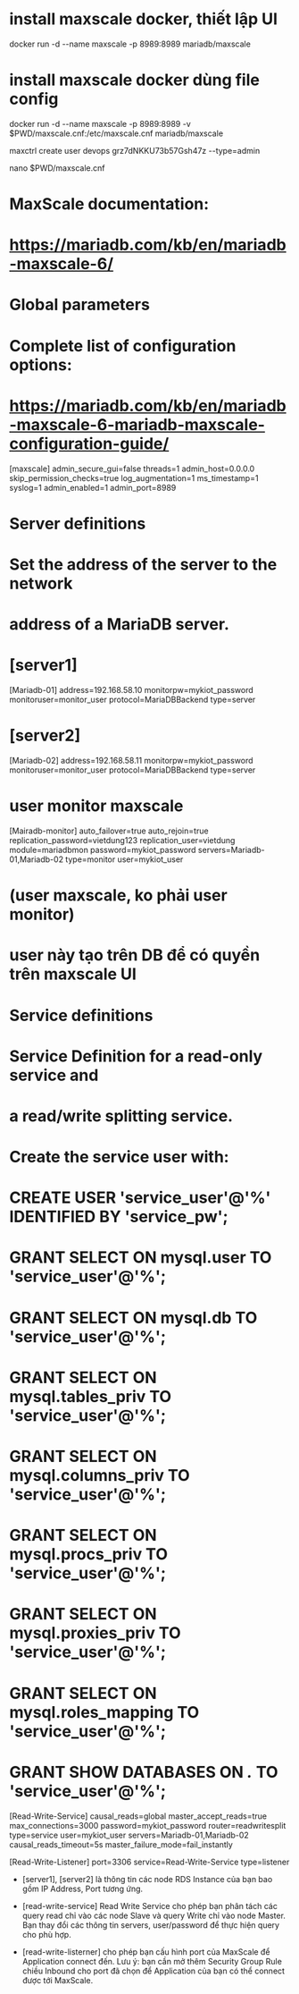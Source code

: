 # install maxscale docker, thiết lập UI
docker run -d  --name maxscale    -p 8989:8989    mariadb/maxscale


# install maxscale docker dùng file config 

docker run -d  --name maxscale    -p 8989:8989  -v $PWD/maxscale.cnf:/etc/maxscale.cnf  mariadb/maxscale


maxctrl create user devops grz7dNKKU73b57Gsh47z --type=admin

nano $PWD/maxscale.cnf

# MaxScale documentation:
# https://mariadb.com/kb/en/mariadb-maxscale-6/

# Global parameters
#
# Complete list of configuration options:
# https://mariadb.com/kb/en/mariadb-maxscale-6-mariadb-maxscale-configuration-guide/

[maxscale]
admin_secure_gui=false
threads=1
admin_host=0.0.0.0
skip_permission_checks=true
log_augmentation=1
ms_timestamp=1
syslog=1
admin_enabled=1
admin_port=8989

# Server definitions
#
# Set the address of the server to the network
# address of a MariaDB server.
#

# [server1]
[Mariadb-01]
address=192.168.58.10
monitorpw=mykiot_password
monitoruser=monitor_user
protocol=MariaDBBackend
type=server

# [server2]
[Mariadb-02]
address=192.168.58.11
monitorpw=mykiot_password
monitoruser=monitor_user
protocol=MariaDBBackend
type=server
# user monitor maxscale


[Mairadb-monitor]
auto_failover=true
auto_rejoin=true
replication_password=vietdung123
replication_user=vietdung
module=mariadbmon
password=mykiot_password
servers=Mariadb-01,Mariadb-02
type=monitor
user=mykiot_user 
# (user maxscale, ko phải user monitor)

# user này tạo trên DB để có quyền trên maxscale UI

# Service definitions
#
# Service Definition for a read-only service and
# a read/write splitting service.
#
# Create the service user with:
#
#  CREATE USER 'service_user'@'%' IDENTIFIED BY 'service_pw';
#  GRANT SELECT ON mysql.user TO 'service_user'@'%';
#  GRANT SELECT ON mysql.db TO 'service_user'@'%';
#  GRANT SELECT ON mysql.tables_priv TO 'service_user'@'%';
#  GRANT SELECT ON mysql.columns_priv TO 'service_user'@'%';
#  GRANT SELECT ON mysql.procs_priv TO 'service_user'@'%';
#  GRANT SELECT ON mysql.proxies_priv TO 'service_user'@'%';
#  GRANT SELECT ON mysql.roles_mapping TO 'service_user'@'%';
#  GRANT SHOW DATABASES ON *.* TO 'service_user'@'%';

[Read-Write-Service]
causal_reads=global
master_accept_reads=true
max_connections=3000
password=mykiot_password
router=readwritesplit
type=service
user=mykiot_user
servers=Mariadb-01,Mariadb-02
causal_reads_timeout=5s
master_failure_mode=fail_instantly

[Read-Write-Listener]
port=3306
service=Read-Write-Service
type=listener



- [server1], [server2] là thông tin các node RDS Instance của bạn bao gồm IP Address, Port tương ứng.

- [read-write-service] Read Write Service cho phép bạn phân tách các query read chỉ vào các node Slave và query Write chỉ vào node Master. Bạn thay đổi các thông tin servers, user/password để thực hiện query cho phù hợp.

- [read-write-listerner] cho phép bạn cấu hình port của MaxScale để Application connect đến. Lưu ý: bạn cần mở thêm Security Group Rule chiều Inbound cho port đã chọn để Application của bạn có thể connect được tới MaxScale.